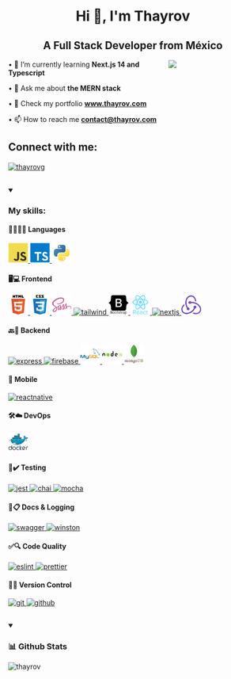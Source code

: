 <h1 align="center">Hi 👋, I'm Thayrov</h1>
<h2 align="center">A Full Stack Developer from México</h2>
<img align='right' src="https://media.giphy.com/media/bGgsc5mWoryfgKBx1u/giphy.gif" width="180">

• 🌱 I’m currently learning **Next.js 14 and Typescript**

• 💬 Ask me about **the MERN stack**

• 💼 Check my portfolio **www.thayrov.com**

• 📫 How to reach me **contact@thayrov.com**



<h2 align="left">Connect with me:</h3>
<p align="left">
<a href="https://linkedin.com/in/thayrovg" target="blank"><img align="center" src="https://raw.githubusercontent.com/rahuldkjain/github-profile-readme-generator/master/src/images/icons/Social/linked-in-alt.svg" alt="thayrovg" height="30" width="40" /></a>
</p>

<h2></h2>
<details open> 
<summary><h3 align="left">My skills:</h3></summary>
<h4> 👨‍💻👩‍💻 Languages </h4>
<p>
<a href="https://developer.mozilla.org/en-US/docs/Web/JavaScript" target="_blank" rel="noreferrer"> <img src="https://raw.githubusercontent.com/devicons/devicon/master/icons/javascript/javascript-original.svg" alt="javascript" width="40" height="40"/> </a> 
<a href="https://www.typescriptlang.org/" target="_blank" rel="noreferrer"> <img src="https://raw.githubusercontent.com/devicons/devicon/master/icons/typescript/typescript-original.svg" alt="typescript" width="40" height="40"/> </a> 
<a href="https://www.python.org" target="_blank" rel="noreferrer"> <img src="https://raw.githubusercontent.com/devicons/devicon/master/icons/python/python-original.svg" alt="python" width="40" height="40"/> </a> 
</p>

<h4> 🖥️💻 Frontend </h4>
<p>
<a href="https://www.w3.org/html/" target="_blank" rel="noreferrer"> <img src="https://raw.githubusercontent.com/devicons/devicon/master/icons/html5/html5-original-wordmark.svg" alt="html5" width="40" height="40"/> </a> 
<a href="https://www.w3schools.com/css/" target="_blank" rel="noreferrer"> <img src="https://raw.githubusercontent.com/devicons/devicon/master/icons/css3/css3-original-wordmark.svg" alt="css3" width="40" height="40"/> </a>
<a href="https://sass-lang.com" target="_blank" rel="noreferrer"> <img src="https://raw.githubusercontent.com/devicons/devicon/master/icons/sass/sass-original.svg" alt="sass" width="40" height="40"/> </a> 
<a href="https://tailwindcss.com/" target="_blank" rel="noreferrer"> <img src="https://www.vectorlogo.zone/logos/tailwindcss/tailwindcss-icon.svg" alt="tailwind" width="40" height="40"/> </a> 
<a href="https://getbootstrap.com" target="_blank" rel="noreferrer"> <img src="https://raw.githubusercontent.com/devicons/devicon/master/icons/bootstrap/bootstrap-plain-wordmark.svg" alt="bootstrap" width="40" height="40"/> </a> 
<a href="https://reactjs.org/" target="_blank" rel="noreferrer"> <img src="https://raw.githubusercontent.com/devicons/devicon/master/icons/react/react-original-wordmark.svg" alt="react" width="40" height="40"/> </a> 
<a href="https://nextjs.org/" target="_blank" rel="noreferrer"> <img src="https://img.shields.io/badge/Next.js-000000.svg?style=for-the-badge&logo=nextdotjs&logoColor=white" alt="nextjs" height="20"/> </a> 
<a href="https://redux.js.org" target="_blank" rel="noreferrer"> <img src="https://raw.githubusercontent.com/devicons/devicon/master/icons/redux/redux-original.svg" alt="redux" width="40" height="40"/> </a> 
</p>

<h4> 🔙💾 Backend </h4>
<p>
<a href="https://expressjs.com" target="_blank" rel="noreferrer"> <img src="https://img.shields.io/badge/Express-000000.svg?style=for-the-badge&logo=Express&logoColor=white" alt="express" height="20"/> </a> 
<a href="https://firebase.google.com/" target="_blank" rel="noreferrer"> <img src="https://www.vectorlogo.zone/logos/firebase/firebase-icon.svg" alt="firebase" width="40" height="40"/> </a> 
<a href="https://www.mysql.com/" target="_blank" rel="noreferrer"> <img src="https://raw.githubusercontent.com/devicons/devicon/master/icons/mysql/mysql-original-wordmark.svg" alt="mysql" width="40" height="40"/> </a> 
<a href="https://nodejs.org" target="_blank" rel="noreferrer"> <img src="https://raw.githubusercontent.com/devicons/devicon/master/icons/nodejs/nodejs-original-wordmark.svg" alt="nodejs" width="40" height="40"/> </a> 
<a href="https://www.mongodb.com/" target="_blank" rel="noreferrer"> <img src="https://raw.githubusercontent.com/devicons/devicon/master/icons/mongodb/mongodb-original-wordmark.svg" alt="mongodb" width="40" height="40"/> </a> 
</p>

<h4> 📱  Mobile </h4>
<p>
<a href="https://reactnative.dev/" target="_blank" rel="noreferrer"> <img src="https://reactnative.dev/img/header_logo.svg" alt="reactnative" width="40" height="40"/> </a> 
</p>

<h4> 🛠️☁️ DevOps </h4>
<p>
<a href="https://www.docker.com/" target="_blank" rel="noreferrer"> <img src="https://raw.githubusercontent.com/devicons/devicon/master/icons/docker/docker-original-wordmark.svg" alt="docker" width="40" height="40"/> </a> 
</p>

<h4> 🧪✔️ Testing </h4>
<p>
<a href="https://jestjs.io/" target="_blank" rel="noreferrer"> <img src="https://img.shields.io/badge/Jest-C21325.svg?style=for-the-badge&logo=Jest&logoColor=white" height="20" alt="jest"/> </a> 
<a href="https://www.chaijs.com/" target="_blank" rel="noreferrer"> <img src="https://img.shields.io/badge/Chai-A30701.svg?style=for-the-badge&logo=Chai&logoColor=white" height="20" alt="chai"/> </a> 
<a href="https://mochajs.org/" target="_blank" rel="noreferrer"> <img src="https://img.shields.io/badge/Mocha-8D6748.svg?style=for-the-badge&logo=Mocha&logoColor=white" height="20" alt="mocha"/> </a> 
</p>

<h4> 📄📋 Docs & Logging </h4>
<p>
<a href="https://swagger.io/" target="_blank" rel="noreferrer"> <img src="https://img.shields.io/badge/Swagger-85EA2D.svg?style=for-the-badge&logo=Swagger&logoColor=black" height="20" alt="swagger"/> </a>   
<a href="https://github.com/winstonjs/winston" target="_blank" rel="noreferrer"> <img src="https://custom-icon-badges.demolab.com/badge/winston-black.svg?logo=winston&logoColor=white" height="20" alt="winston"/> </a>   
</p>

<h4> ✅🔍 Code Quality </h4>
<p>
<a href="https://eslint.org/" target="_blank" rel="noreferrer"> <img src="https://img.shields.io/badge/ESLint-4B32C3.svg?style=for-the-badge&logo=ESLint&logoColor=white" height="20" alt="eslint"/> </a>  
<a href="https://prettier.io/" target="_blank" rel="noreferrer"> <img src="https://img.shields.io/badge/Prettier-F7B93E.svg?style=for-the-badge&logo=Prettier&logoColor=black" height="20" alt="prettier"/> </a>  
</p>

<h4> 🔄🔗 Version Control </h4>
<p>
<a href="https://git-scm.com/" target="_blank" rel="noreferrer"> <img src="https://img.shields.io/badge/Git-F05032.svg?style=for-the-badge&logo=Git&logoColor=white" alt="git" height="20"/> </a> 
<a href="https://github.com/" target="_blank" rel="noreferrer"> <img src="https://img.shields.io/badge/GitHub-181717.svg?style=for-the-badge&logo=GitHub&logoColor=white" alt="github" height="20"/> </a> 
</p>

</details>
<h2></h2>

<details open> 
<summary><h3> 📊 Github Stats </h3></summary>
<p><img src="https://github-readme-streak-stats.herokuapp.com?user=thayrov&theme=gotham&background=45%2C24292E%2C1A1B27&border=2AA889" alt="thayrov" /></p>
</details>


